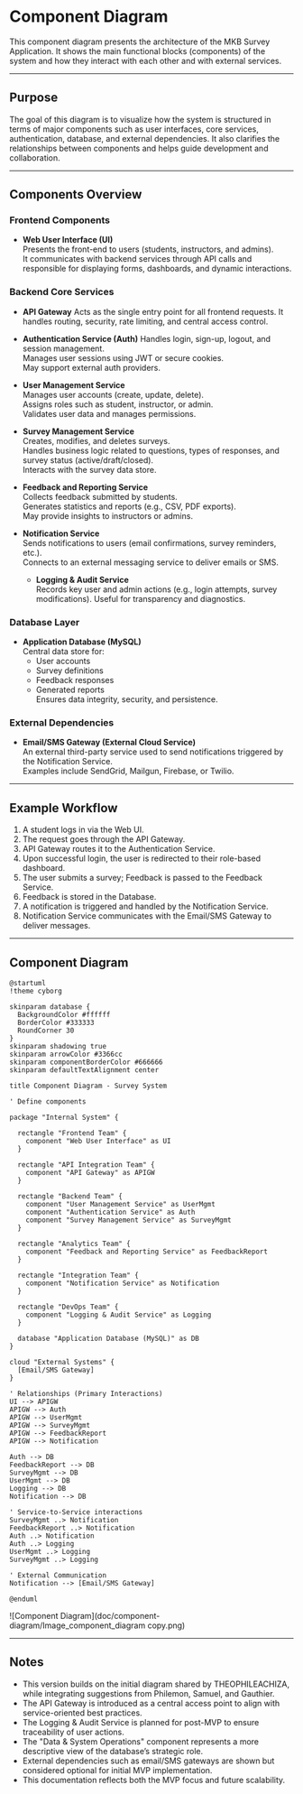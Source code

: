 # Component Diagram

This component diagram presents the architecture of the MKB Survey Application. It shows the main functional blocks (components) of the system and how they interact with each other and with external services.

---

## Purpose

The goal of this diagram is to visualize how the system is structured in terms of major components such as user interfaces, core services, authentication, database, and external dependencies. It also clarifies the relationships between components and helps guide development and collaboration.

---

## Components Overview

### Frontend Components

- **Web User Interface (UI)**  
  Presents the front-end to users (students, instructors, and admins).  
  It communicates with backend services through API calls and responsible for displaying forms, dashboards, and dynamic interactions.

### Backend Core Services

- **API Gateway**
  Acts as the single entry point for all frontend requests.
  It handles routing, security, rate limiting, and central access control.

- **Authentication Service (Auth)**
  Handles login, sign-up, logout, and session management.  
  Manages user sessions using JWT or secure cookies.  
  May support external auth providers.

- **User Management Service**  
  Manages user accounts (create, update, delete).  
  Assigns roles such as student, instructor, or admin.  
  Validates user data and manages permissions.

- **Survey Management Service**  
  Creates, modifies, and deletes surveys.  
  Handles business logic related to questions, types of responses, and survey status (active/draft/closed).  
  Interacts with the survey data store.

- **Feedback and Reporting Service**  
  Collects feedback submitted by students.  
  Generates statistics and reports (e.g., CSV, PDF exports).  
  May provide insights to instructors or admins.

- **Notification Service**  
  Sends notifications to users (email confirmations, survey reminders, etc.).  
  Connects to an external messaging service to deliver emails or SMS.

  - **Logging & Audit Service**  
    Records key user and admin actions (e.g., login attempts, survey modifications).
    Useful for transparency and diagnostics.

### Database Layer

- **Application Database (MySQL)**  
  Central data store for:
  - User accounts
  - Survey definitions
  - Feedback responses
  - Generated reports  
    Ensures data integrity, security, and persistence.

### External Dependencies

- **Email/SMS Gateway (External Cloud Service)**  
  An external third-party service used to send notifications triggered by the Notification Service.  
  Examples include SendGrid, Mailgun, Firebase, or Twilio.

---

## Example Workflow

1. A student logs in via the Web UI.
2. The request goes through the API Gateway.
3. API Gateway routes it to the Authentication Service.
4. Upon successful login, the user is redirected to their role-based dashboard.
5. The user submits a survey; Feedback is passed to the Feedback Service.
6. Feedback is stored in the Database.
7. A notification is triggered and handled by the Notification Service.
8. Notification Service communicates with the Email/SMS Gateway to deliver messages.

---

## Component Diagram

```
@startuml
!theme cyborg

skinparam database {
  BackgroundColor #ffffff
  BorderColor #333333
  RoundCorner 30
}
skinparam shadowing true
skinparam arrowColor #3366cc
skinparam componentBorderColor #666666
skinparam defaultTextAlignment center

title Component Diagram - Survey System

' Define components

package "Internal System" {

  rectangle "Frontend Team" {
    component "Web User Interface" as UI
  }

  rectangle "API Integration Team" {
    component "API Gateway" as APIGW
  }

  rectangle "Backend Team" {
    component "User Management Service" as UserMgmt
    component "Authentication Service" as Auth
    component "Survey Management Service" as SurveyMgmt
  }

  rectangle "Analytics Team" {
    component "Feedback and Reporting Service" as FeedbackReport
  }

  rectangle "Integration Team" {
    component "Notification Service" as Notification
  }

  rectangle "DevOps Team" {
    component "Logging & Audit Service" as Logging
  }

  database "Application Database (MySQL)" as DB
}

cloud "External Systems" {
  [Email/SMS Gateway]
}

' Relationships (Primary Interactions)
UI --> APIGW
APIGW --> Auth
APIGW --> UserMgmt
APIGW --> SurveyMgmt
APIGW --> FeedbackReport
APIGW --> Notification

Auth --> DB
FeedbackReport --> DB
SurveyMgmt --> DB
UserMgmt --> DB
Logging --> DB
Notification --> DB

' Service-to-Service interactions
SurveyMgmt ..> Notification
FeedbackReport ..> Notification
Auth ..> Notification
Auth ..> Logging
UserMgmt ..> Logging
SurveyMgmt ..> Logging 

' External Communication
Notification --> [Email/SMS Gateway]

@enduml

```

![Component Diagram](doc/component-diagram/Image_component_diagram copy.png)


---

## Notes

- This version builds on the initial diagram shared by THEOPHILEACHIZA, while integrating suggestions from Philemon, Samuel, and Gauthier.
- The API Gateway is introduced as a central access point to align with service-oriented best practices.
- The Logging & Audit Service is planned for post-MVP to ensure traceability of user actions.
- The "Data & System Operations" component represents a more descriptive view of the database’s strategic role.
- External dependencies such as email/SMS gateways are shown but considered optional for initial MVP implementation.
- This documentation reflects both the MVP focus and future scalability.
